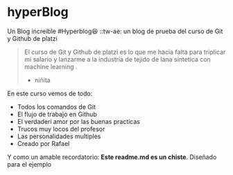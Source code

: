 # hyperBlog
Un Blog increible
#Hyperblog:laughing: ::tw-ae:
un blog de prueba del curso de Git y Github de platzi
>El curso de Git y Github de platzi es lo que me hacia falta para triplicar mi salario y lanzarme a la industria de tejido de lana sintetica con machine learning .
>- niñita

En este curso vemos de todo:
* Todos los  comandos de Git
* El flujo de trabajo en Github
* El verdaderi amor por las buenas practicas
* Trucos muy locos del profesor
* Las personalidades multiples 
* Creado por Rafael

Y como un amable recordatorio: **Este readme.md es un chiste**.  Diseñado para el ejemplo